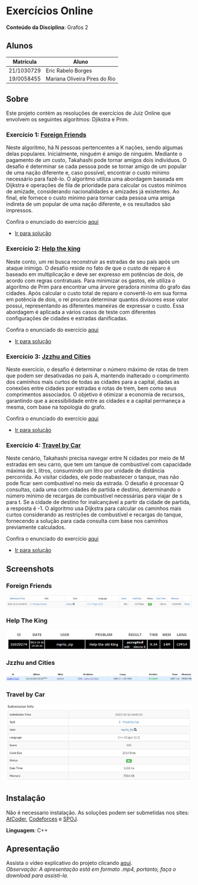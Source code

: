 # Exercícios Online

**Conteúdo da Disciplina**: Grafos 2<br>

## Alunos
|Matrícula | Aluno |
| -- | -- |
| 21/1030729  |  Eric Rabelo Borges |
| 19/0058455  |  Mariana Oliveira Pires do Rio |

## Sobre 
Este projeto contém as resoluções de exercícios de Juiz Online que envolvem os seguintes algoritmos: Djikstra e Prim. 

### Exercício 1:  [Foreign Friends](https://atcoder.jp/contests/abc245/tasks/abc245_g)

Neste algoritmo, há N pessoas pertencentes a K nações, sendo algumas delas populares. Inicialmente, ninguém é amigo de ninguém. Mediante o pagamento de um custo, Takahashi pode tornar amigos dois indivíduos. O desafio é determinar se cada pessoa pode se tornar amigo de um popular de uma nação diferente e, caso possível, encontrar o custo mínimo necessário para fazê-lo. O algoritmo utiliza uma abordagem baseada em Dijkstra e operações de fila de prioridade para calcular os custos mínimos de amizade, considerando nacionalidades e amizades já existentes. Ao final, ele fornece o custo mínimo para tornar cada pessoa uma amiga indireta de um popular de uma nação diferente, e os resultados são impressos.

Confira o enunciado do exercício [aqui](https://atcoder.jp/contests/abc245/tasks/abc245_g)

- [Ir para solução](Soluções/ForeignFriends.cpp)

### Exercício 2: [Help the king](https://www.spoj.com/problems/IITKWPCG/)

Neste conto, um rei busca reconstruir as estradas de seu país após um ataque inimigo. O desafio reside no fato de que o custo de reparo é baseado em multiplicação e deve ser expresso em potências de dois, de acordo com regras contratuais. Para minimizar os gastos, ele utiliza o algoritmo de Prim para encontrar uma árvore geradora mínima do grafo das cidades. Após calcular o custo total de reparo e convertê-lo em sua forma em potência de dois, o rei procura determinar quantos divisores esse valor possui, representando as diferentes maneiras de expressar o custo. Essa abordagem é aplicada a vários casos de teste com diferentes configurações de cidades e estradas danificadas.

Confira o enunciado do exercício [aqui](https://www.spoj.com/problems/IITKWPCG/)

- [Ir para solução](Soluções/HelpTheKing.cpp)

### Exercício 3:  [Jzzhu and Cities](https://codeforces.com/problemset/problem/449/B)

Neste exercício, o desafio é determinar o número máximo de rotas de trem que podem ser desativadas no país A, mantendo inalterado o comprimento dos caminhos mais curtos de todas as cidades para a capital, dadas as conexões entre cidades por estradas e rotas de trem, bem como seus comprimentos associados. O objetivo é otimizar a economia de recursos, garantindo que a acessibilidade entre as cidades e a capital permaneça a mesma, com base na topologia do grafo.

Confira o enunciado do exercício [aqui](https://codeforces.com/problemset/problem/449/B)

- [Ir para solução](Soluções/JzzhuAndCities.cpp)

### Exercício 4:  [Travel by Car](https://atcoder.jp/contests/abc143/tasks/abc143_e)

Neste cenário, Takahashi precisa navegar entre N cidades por meio de M estradas em seu carro, que tem um tanque de combustível com capacidade máxima de L litros, consumindo um litro por unidade de distância percorrida. Ao visitar cidades, ele pode reabastecer o tanque, mas não pode ficar sem combustível no meio da estrada. O desafio é processar Q consultas, cada uma com cidades de partida e destino, determinando o número mínimo de recargas de combustível necessárias para viajar de s para t. Se a cidade de destino for inalcançável a partir da cidade de partida, a resposta é -1. O algoritmo usa Dijkstra para calcular os caminhos mais curtos considerando as restrições de combustível e recargas do tanque, fornecendo a solução para cada consulta com base nos caminhos previamente calculados.

Confira o enunciado do exercício [aqui](https://atcoder.jp/contests/abc143/tasks/abc143_e)

- [Ir para solução](Soluções/TravelByCar.cpp)

## Screenshots

### Foreign Friends
![](Assets/ForeignFriends.png)

### Help The King
![](Assets/HelpTheKing.png)

### Jzzhu and Cities
![](Assets/JzzhuAndCities.png)

### Travel by Car
![](Assets/Travel.png)

## Instalação 
Não é necessario instalação. As soluções podem ser submetidas nos sites: [AtCoder](https://atcoder.jp/), [Codeforces](https://codeforces.com/) e [SPOJ](https://www.spoj.com/).

**Linguagem**: C++<br>

## Apresentação
Assista o vídeo explicativo do projeto clicando [aqui](/Grafos2_Video.mp4). <br>
*Observação: A apresentação está em formato .mp4, portanto, faça o download para assisti-la.*



